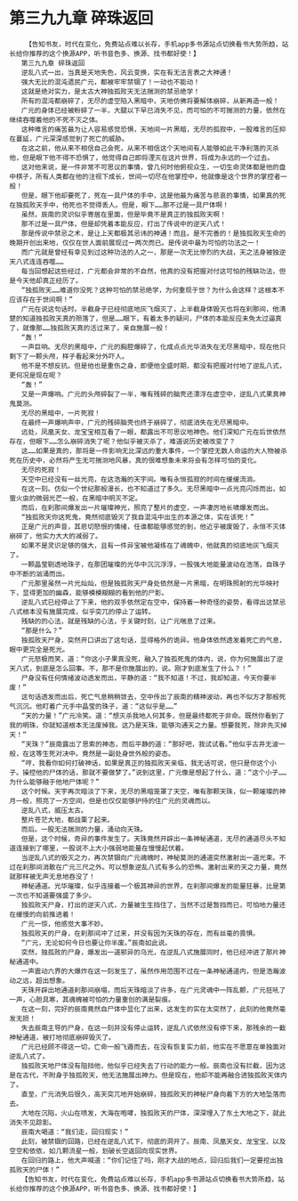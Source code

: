 # 第三九九章 碎珠返回
        【告知书友，时代在变化，免费站点难以长存，手机app多书源站点切换看书大势所趋，站长给你推荐的这个换源APP，听书音色多、换源、找书都好使！】
       第三九九章 碎珠返回
       逆乱八式一出，当真是天地失色，风云变换，实在有无法言表之大神通！
       强大无比的混沌遗民广元，都被牢牢禁锢了！一动也不能动！
       这就是绝对实力，是太古大神独孤败天无法揣测的禁忌绝学！
       所有的混沌都崩碎了，无尽的虚空陷入黑暗中，天地仿佛将要解体崩碎，从新再造一般！
       广元的身体已经被粉碎了一半，大腿以下早已消失不见，而可怕的不可揣测的力量，依然在继续吞噬着他的不死不灭之体。
       这种难言的痛苦最为让人容易感觉恐惧，天地间一片黑暗，无尽的孤寂中，一股难言的压抑在蔓延，广元深深感觉到了死亡的威胁。
       在这之前，他从来不相信自己会死，从来不相信这个天地间有人能够如此干净利落的灭杀他，但是眼下他不得不恐惧了，他觉得自己即将湮灭在这片世界，将成为永远的一个过去。
       这对他来说，是一件非常不可思议的事情，曾几何时他俯视众生，一切生命灵体都是他的盘中棋子，所有人类都在他的注视下成长，世间一切尽在他掌控中，他就像是这个世界的掌控者一般！
       但是，眼下他却要死了，死在一具尸体的手中，这是他最为痛苦与悲哀的事情，如果真的死在独孤败天手中，他死也不觉得丢人。但是，眼下……那不过是一具尸体啊！
       虽然，辰南的灵识似乎寄居在里面，但是毕竟不是真正的独孤败天啊！
       那不过是一具尸体，但是却凭着本能反应，打出了传说中的逆天八式！
       那是传说中禁忌之术，是让上天都极其忌讳的神通！而且。是不完善的！是独孤败天生命的晚期开创出来地，仅仅在世人面前展现过一两次而已。是传说中最为可怕的功法之一！
       而广元就是曾经有幸见到过这种功法的人之一，那是一次无比惨烈的大战，天之法身被独逆天八式连连吞噬……
       每当回想起这些经过，广元都会非常的不自然，他真的没有把握对付这可怕的残缺功法，但是今天他却真正经历了。
       “独孤败天……难道你没死？这种可怕的禁忌绝学，为何重现于世？为什么会这样？这根本不应该存在于世间啊！”
       广元在说这句话时。半截身子已经彻底地灰飞烟灭了，上半截身体毁灭也将在刹那间，他清楚的知道独孤败天真的殒落了，但是……眼下，有着太多的疑问，尸体的本能反应未免太过逼真了，就像那……独孤败天真的活过来了，亲自施展一般！
       “轰！”
       一声巨响。无尽的黑暗中，广元的胸腔爆碎了，化成点点光华消失在无尽黑暗中，现在他只剩下了一颗头颅，样子看起来分外吓人。
       他不是不想反抗。但是他也是重伤之身，即便他全盛时期，都没有把握对付地了逆乱八式，更何况是现在呢？
       “轰！”
       又是一声爆响。广元的头颅碎裂了一半，唯有残碎的脑壳还漂浮在虚空中，逆乱八式果真神鬼莫测。
       无尽的黑暗中，一片死寂！
       在最终一声爆响声中，广元的残碎脑壳也终于崩碎了，彻底消失在无尽黑暗中。
       远处，凤凰天女、龙宝宝相互看了一眼，都露出不可思议地神色。他们深知广元在后世依然存在，但眼下……怎么崩碎消失了呢？他似乎被灭杀了，难道说历史被改变了？
       这……如果是真的，那将是一件影响无比深远的重大事件，一个掌控无数人命运的大人物被杀死在历史中，必然将产生无可揣测地风暴，真的很难想象未来将会有怎样可怕的变化。
       无尽的死寂！
       天空中已经没有一丝光亮，在这浩瀚的天宇间。唯有永恒孤寂的时间在缓缓流淌。
       在这一刻。仿似一个世纪那般漫长，也不知道过了多久。无尽黑暗中一点光亮闪烁而出，如萤火虫的微弱光芒一般，在黑暗中明灭不定。
       而后，在刹那间爆发出一片璀璨神光，照亮了整片的虚空，一声凄厉地长啸爆发而出。
       “独孤败天你这死鬼，竟然彻底毁灭了我自混沌中出生的本源之体，实在该死！”
       正是广元的声音，其悲切怒恨的情绪，任谁都能够感觉的到，他近乎被废毁了，永恒不灭体崩碎了，他实力大大的减弱了。
       如果不是灵识足够的强大，且有一件异宝被他凝练在了魂魄中，他就真的彻底地灰飞烟灭了。
       一颗晶莹剔透地珠子，在那团璀璨的光华中沉沉浮浮，一股强大地能量波动在浩荡，自珠子中不断的汹涌而出。
       广元那里虽然一片光灿灿，但是独孤败天尸身处依然是一片黑暗，在明珠照射的光华映衬下，显得更加的幽森，能够模模糊糊的看到他的尸影。
       逆乱八式已经停止了下来，他的双手依然定在空中，保持着一种奇怪的姿势，看得出这禁忌八式根本没有施展完成，似乎突兀的停止了运转。
       残缺的的心法，就是残缺的心法，于关键时刻，让广元喘息了过来。
       “那是什么？”
       独孤败天尸身，突然开口讲出了这句话，显得格外的诡异。他身体依然透发着死亡的气息，眼中更完全是死光。
       广元怒极而笑，道：“你这小子果真没死，融入了独孤死鬼的体内，说，你为何施展出了逆天八式，到底是怎么回事。不，那不是你施展出的，说。刚才到底发生了什么？！”
       尸身没有任何情绪波动透发而出，平静的道：“我不知道！不过，我却知道，今天你要半废！”
       这句话透发而出后，死亡气息稍稍敛去，空中传出了辰南的精神波动，再也不似方才那般死气沉沉。他盯着广元手中晶莹的珠子，道：“这似乎是……”
       “天的力量！”广元冷笑。道：“想灭杀我地人何其多，但是最终都死于非命。既然你看到了我的明珠，你就知道根本无法废掉我。这乃是天珠，能够沟通天之力量。想要我死，除非先灭掉天！”
       “天珠？”辰南露出了思索的神态，而后平静的道：“那好吧，我试试看。”他似乎古井无波一般，在这等生死对决中。竟然是一副处身世外般的姿态。
       “哼，我看你如何打破神话，如果是真正的独孤败天亲临，我无话可说，但只是你这个小子。操控他的尸体的话，那就不要做梦了。”说到这里，广元像是想起了什么，道：“这个小子……为什么能够融于他地尸体呢？”
       这个时候。天宇再次暗淡了下来，无尽的黑暗笼罩了天空，唯有那颗天珠，似一颗璀璨的神月一般，照亮了一方空间，但是也仅仅能够护持的住广元的灵魂而以。
       逆乱八式，威压太古。
       整片苍茫大地，都战栗了起来。
       而后。一股无法揣测的力量，涌动向天珠。
       但是，这个时候，奇异的事件发生了。天珠竟然开辟出一条神秘通道，无尽的通道尽头不知道连接到了哪里，一股说不上大小强弱地能量在慢慢起伏着。
       当逆乱八式的毁灭之力，再次禁锢向广元魂魄时，神秘莫测的通道突然激射出一道光束。不过在刹那间消散在广元三尺之外。可以想象逆乱八式有多么的恐怖。激射出来的天之力量，竟然就那样被无声无息地吞没了！
       神秘通道。光华璀璨，似乎连接着一个极其神异的世界，在刹那间爆发的能量狂暴，比是第一次也不知道要强盛了多少。
       独孤败天尸身，打出的逆天八式，力量被生生挡住了，当然不过是暂挡而已，可怕地力量还在缓慢的向前推进着！
       广元一惊，他感觉大事不妙。
       独孤败天的尸身，在刹那间冲了过来，并没有因为天珠的存在，而有丝毫的畏惧。
       “广元，无论如何今日也要让你半废。”辰南如此说。
       突然，独孤败的尸身，爆发出一道邪异的乌光，在逆乱八式施展同时，他已经冲进了那片神秘通道中。
       一声震动六界的大爆炸在这一刻发生了，虽然作用范围不过在一条神秘通道内，但是浩瀚波动之远，超出想象。
       天珠开辟出地通道刹那间崩塌，而后天珠暗淡了许多，在广元灵魂中一阵乱颤，广元狂吼了一声，心胆具寒，其魂魄被可怕的力量重创的满是裂痕。
       在这一刻，完好的辰南竟然自尸体中显化了出来，这发生的实在太突然了，此刻的他竟然毫发无损！
       失去辰南主导的尸身，在这一刻并没有停止运转，逆乱八式依然没有停下来，那残余的一截神秘通道，被打地彻底崩碎毁灭了。
       广元已经顾不得这一切，亡命一般飞遁而去，在没有恢复实力前，他实在不愿意在单独面对逆乱八式了。
       独孤败天地尸体没有阻挡他，他似乎已经失去了行动的能力一般。辰南也没有拦截，因为这是在古代，不附身于独孤败天，他无法施展出神力。但是现在，他却不能再融合进独孤败天体内了。
       直至，广元消失后很久，高天突兀地开始崩碎，独孤败天的神秘尸身向着下方的大地坠落而去。
       大地在沉陷，火山在喷发，大海在咆哮，独孤败天的尸体，深深埋入了东土大地之下，就此消失不见踪影。
       辰南大喝道：“我们走，回归现实！”
       此刻，被禁锢的回路，已经在逆乱八式下，彻底的洞开了。辰南、凤凰天女、龙宝宝、以及空空和依依，如几颗流星一般，划破长空返回向现实世界。
       在回归的路上，他大声喊道：“你们记住了吗，刚才大战的地点，回归后我们一定要挖出独孤败天的尸体！”
       【告知书友，时代在变化，免费站点难以长存，手机app多书源站点切换看书大势所趋，站长给你推荐的这个换源APP，听书音色多、换源、找书都好使！】